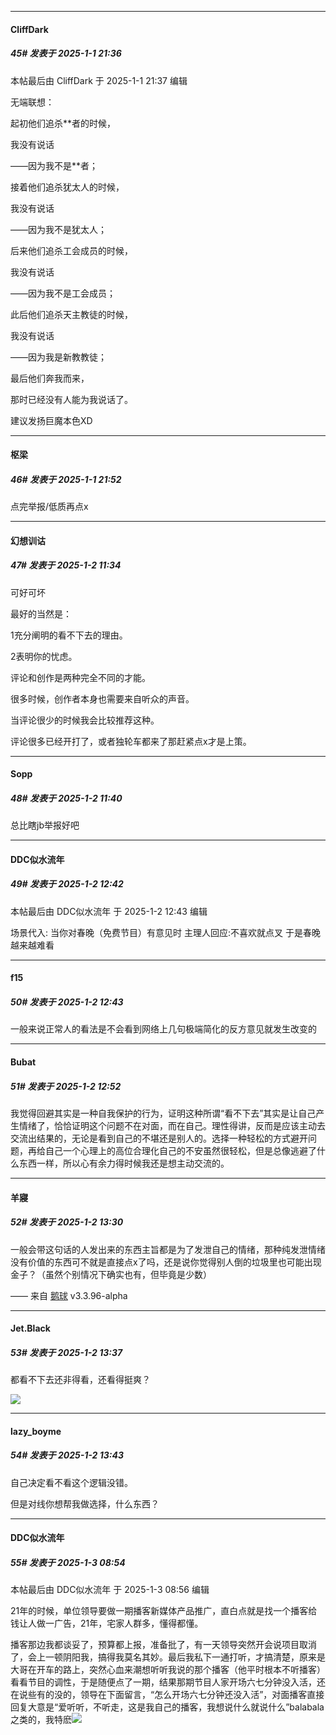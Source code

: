 ﻿
*****

####  CliffDark  
##### 45#       发表于 2025-1-1 21:36

 本帖最后由 CliffDark 于 2025-1-1 21:37 编辑 

无端联想：

起初他们追杀**者的时候，

我没有说话

——因为我不是**者；

接着他们追杀犹太人的时候，

我没有说话

——因为我不是犹太人；

后来他们追杀工会成员的时候，

我没有说话

——因为我不是工会成员；

此后他们追杀天主教徒的时候，

我没有说话

——因为我是新教教徒；

最后他们奔我而来，

那时已经没有人能为我说话了。

建议发扬巨魔本色XD


*****

####  枢梁  
##### 46#       发表于 2025-1-1 21:52

点完举报/低质再点x


*****

####  幻想训诂  
##### 47#       发表于 2025-1-2 11:34

可好可坏

最好的当然是：

1充分阐明的看不下去的理由。

2表明你的忧虑。

评论和创作是两种完全不同的才能。

很多时候，创作者本身也需要来自听众的声音。

当评论很少的时候我会比较推荐这种。

评论很多已经开打了，或者独轮车都来了那赶紧点x才是上策。


*****

####  Sopp  
##### 48#       发表于 2025-1-2 11:40

总比瞎jb举报好吧


*****

####  DDC似水流年  
##### 49#       发表于 2025-1-2 12:42

 本帖最后由 DDC似水流年 于 2025-1-2 12:43 编辑 

场景代入:
当你对春晚（免费节目）有意见时
主理人回应:不喜欢就点叉 
于是春晚越来越难看

*****

####  f15  
##### 50#       发表于 2025-1-2 12:43

一般来说正常人的看法是不会看到网络上几句极端简化的反方意见就发生改变的


*****

####  Bubat  
##### 51#       发表于 2025-1-2 12:52

我觉得回避其实是一种自我保护的行为，证明这种所谓“看不下去”其实是让自己产生情绪了，恰恰证明这个问题不在对面，而在自己。理性得讲，反而是应该主动去交流出结果的，无论是看到自己的不堪还是别人的。选择一种轻松的方式避开问题，再给自己一个心理上的高位合理化自己的不安虽然很轻松，但是总像逃避了什么东西一样，所以心有余力得时候我还是想主动交流的。


*****

####  羊寢  
##### 52#       发表于 2025-1-2 13:30

一般会带这句话的人发出来的东西主旨都是为了发泄自己的情绪，那种纯发泄情绪没有价值的东西可不就是直接点x了吗，还是说你觉得别人倒的垃圾里也可能出现金子？（虽然个别情况下确实也有，但毕竟是少数）

—— 来自 [鹅球](https://www.pgyer.com/xfPejhuq) v3.3.96-alpha


*****

####  Jet.Black  
##### 53#       发表于 2025-1-2 13:37

都看不下去还非得看，还看得挺爽？

<img src="https://static.saraba1st.com/image/smiley/face2017/065.png" referrerpolicy="no-referrer">


*****

####  lazy_boyme  
##### 54#       发表于 2025-1-2 13:43

自己决定看不看这个逻辑没错。

但是对线你想帮我做选择，什么东西？


*****

####  DDC似水流年  
##### 55#       发表于 2025-1-3 08:54

 本帖最后由 DDC似水流年 于 2025-1-3 08:56 编辑 

21年的时候，单位领导要做一期播客新媒体产品推广，直白点就是找一个播客给钱让人做一广告，21年，宅家人群多，懂得都懂。

播客那边我都谈妥了，预算都上报，准备批了，有一天领导突然开会说项目取消了，会上一顿阴阳我，搞得我莫名其妙。最后我私下一通打听，才搞清楚，原来是大哥在开车的路上，突然心血来潮想听听我说的那个播客（他平时根本不听播客）看看节目的调性，于是随便点了一期，结果那期节目人家开场六七分钟没入活，还在说些有的没的，领导在下面留言，“怎么开场六七分钟还没入活”，对面播客直接回复大意是“爱听听，不听走，这是我自己的播客，我想说什么就说什么”balabala之类的，我特麽<img src="https://static.saraba1st.com/image/smiley/face2017/212.png" referrerpolicy="no-referrer">

